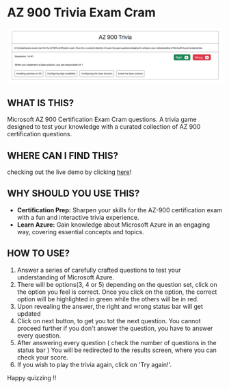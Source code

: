 # AZ 900 Trivia Exam Cram

![AZ-900-Image](image.png)

## WHAT IS THIS?

Microsoft AZ 900 Certification Exam Cram questions. A trivia game designed to test 
your knowledge with a curated collection of AZ 900 certification questions.

## WHERE CAN I FIND THIS?

checking out the live demo by clicking [here](https://wondrous-strudel-60b725.netlify.app/)!

## WHY SHOULD YOU USE THIS?

- **Certification Prep:** Sharpen your skills for the AZ-900 certification exam with a fun and interactive trivia experience.
- **Learn Azure:** Gain knowledge about Microsoft Azure in an engaging way, covering essential concepts and topics.

## HOW TO USE?

1. Answer a series of carefully crafted questions to test your understanding of Microsoft Azure.
2. There will be options(3, 4 or 5) depending on the question set, click on the option you feel 
   is correct. Once you click on the option, the correct option will be highlighted in green while
   the others will be in red. 
3. Upon revealing the answer, the right and wrong status bar will get updated    
4. Click on next button, to get you tot the next question. You cannot proceed further if you don't 
   answer the question, you have to answer every question. 
5. After answering every question ( check the number of questions in the status bar ) You will be
   redirected to the results screen, where you can check your score.
6. If you wish to play the trivia again, click on 'Try again!'.


Happy quizzing !!